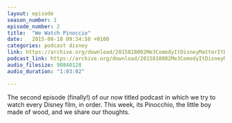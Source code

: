 ```yaml
---
layout: episode
season_number: 1
episode_number: 2
title:  "We Watch Pinoccio"
date:   2015-08-18 09:34:58 +0100
categories: podcast disney
link: https://archive.org/download/2015818002Me3ComedyItDisneyMatterItDoesEpisode2Pinocchio/2015-8-18-002-Me3_Comedy--It_Disney_Matter%28It_Does%29--Episode-2--Pinocchio.mp3
podcast_link: https://archive.org/download/2015818002Me3ComedyItDisneyMatterItDoesEpisode2Pinocchio/2015-8-18-002-Me3_Comedy--It_Disney_Matter%28It_Does%29--Episode-2--Pinocchio.mp3
audio_filesize: 90840128
audio_duration: "1:03:02"

---
```

The second episode (finally!) of our now titled podcast in which we try to watch every Disney film, in order. This week, its Pinocchio, the little boy made of wood, and we share our thoughts.
